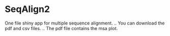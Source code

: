 # SeqAlign2
One file shiny app for multiple sequence alignment. 
.. You can download the pdf and csv files. 
.. The pdf file contains the msa plot.
